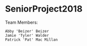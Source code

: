 # SeniorProject2018
Team Members:

	Abby 'Beizer' Beizer
	Jamie 'Tyler' Walder 
	Patrick 'Pat' Mac Millan
